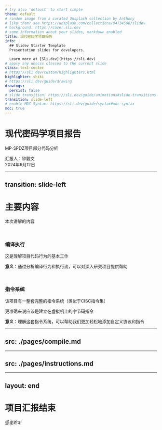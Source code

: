 ```yaml
---
# try also 'default' to start simple
theme: default
# random image from a curated Unsplash collection by Anthony
# like them? see https://unsplash.com/collections/94734566/slidev
# background: https://cover.sli.dev
# some information about your slides, markdown enabled
title: 现代密码学项目报告
info: |
  ## Slidev Starter Template
  Presentation slides for developers.

  Learn more at [Sli.dev](https://sli.dev)
# apply any unocss classes to the current slide
class: text-center
# https://sli.dev/custom/highlighters.html
highlighter: shiki
# https://sli.dev/guide/drawing
drawings:
  persist: false
# slide transition: https://sli.dev/guide/animations#slide-transitions
transition: slide-left
# enable MDC Syntax: https://sli.dev/guide/syntax#mdc-syntax
mdc: true
---
```


# 现代密码学项目报告

MP-SPDZ项目部分代码分析

<div class="pt-12 text-base">
  <div class="m-2">汇报人：钟毅文</div>
  <div>2024年6月12日</div>
</div>

<div class="abs-br m-6 flex gap-2">
  <a href="https://github.com/data61/MP-SPDZ" target="_blank" alt="GitHub" title="Open in GitHub"
    class="text-xl slidev-icon-btn opacity-50 !border-none !hover:text-white">
    <carbon-logo-github />
  </a>
</div>

<!--
The last comment block of each slide will be treated as slide notes. It will be visible and editable in Presenter Mode along with the slide. [Read more in the docs](https://sli.dev/guide/syntax.html#notes)
-->



---
transition: slide-left
---

# 主要内容

本次讲解的内容

<br>

<div v-click class="ml-10">
  <h3>编译执行</h3>

  这是理解项目代码行为的基本工作

  **意义**：通过分析编译行为和执行流，可以对深入研究项目提供帮助
</div>

<br>

<div v-click class="ml-10">
  <h3>指令系统</h3>

  该项目有一整套完整的指令系统（类似于CISC指令集）

  更准确来说应该是建立在虚拟机上的字节码指令

  **意义**：理解这套指令系统，可以帮助我们更加轻松地添加自定义协议和指令
</div>

<!--
You can have `style` tag in markdown to override the style for the current page.
Learn more: https://sli.dev/guide/syntax#embedded-styles
-->

<!--
Here is another comment.
-->



---
src: ./pages/compile.md
---


---
src: ./pages/instructions.md
---


---
layout: end
---

# 项目汇报结束

感谢聆听
